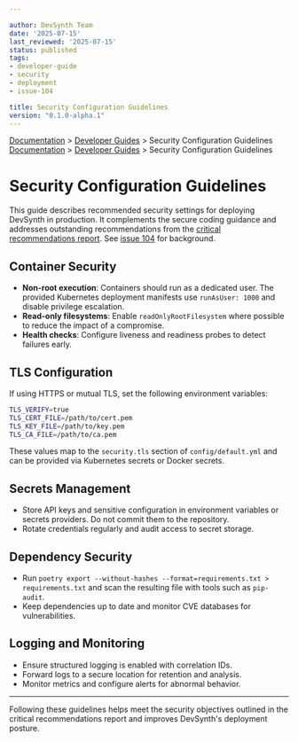 ```yaml
---

author: DevSynth Team
date: '2025-07-15'
last_reviewed: '2025-07-15'
status: published
tags:
- developer-guide
- security
- deployment
- issue-104

title: Security Configuration Guidelines
version: "0.1.0-alpha.1"
---
```

<div class="breadcrumbs">
<a href="../index.md">Documentation</a> &gt; <a href="index.md">Developer Guides</a> &gt; Security Configuration Guidelines
</div>

<div class="breadcrumbs">
<a href="../index.md">Documentation</a> &gt; <a href="index.md">Developer Guides</a> &gt; Security Configuration Guidelines
</div>

# Security Configuration Guidelines

This guide describes recommended security settings for deploying DevSynth in production.
It complements the secure coding guidance and addresses outstanding recommendations
from the [critical recommendations report](../analysis/critical_recommendations.md).
See [issue 104](../../issues/104.md) for background.

## Container Security

- **Non-root execution**: Containers should run as a dedicated user. The provided
  Kubernetes deployment manifests use `runAsUser: 1000` and disable privilege escalation.
- **Read-only filesystems**: Enable `readOnlyRootFilesystem` where possible to
  reduce the impact of a compromise.
- **Health checks**: Configure liveness and readiness probes to detect failures early.

## TLS Configuration

If using HTTPS or mutual TLS, set the following environment variables:

```bash
TLS_VERIFY=true
TLS_CERT_FILE=/path/to/cert.pem
TLS_KEY_FILE=/path/to/key.pem
TLS_CA_FILE=/path/to/ca.pem
```

These values map to the `security.tls` section of `config/default.yml` and can be
provided via Kubernetes secrets or Docker secrets.

## Secrets Management

- Store API keys and sensitive configuration in environment variables or secrets
  providers. Do not commit them to the repository.
- Rotate credentials regularly and audit access to secret storage.

## Dependency Security

- Run `poetry export --without-hashes --format=requirements.txt > requirements.txt` and
  scan the resulting file with tools such as `pip-audit`.
- Keep dependencies up to date and monitor CVE databases for vulnerabilities.

## Logging and Monitoring

- Ensure structured logging is enabled with correlation IDs.
- Forward logs to a secure location for retention and analysis.
- Monitor metrics and configure alerts for abnormal behavior.

---

Following these guidelines helps meet the security objectives outlined in the
critical recommendations report and improves DevSynth's deployment posture.
